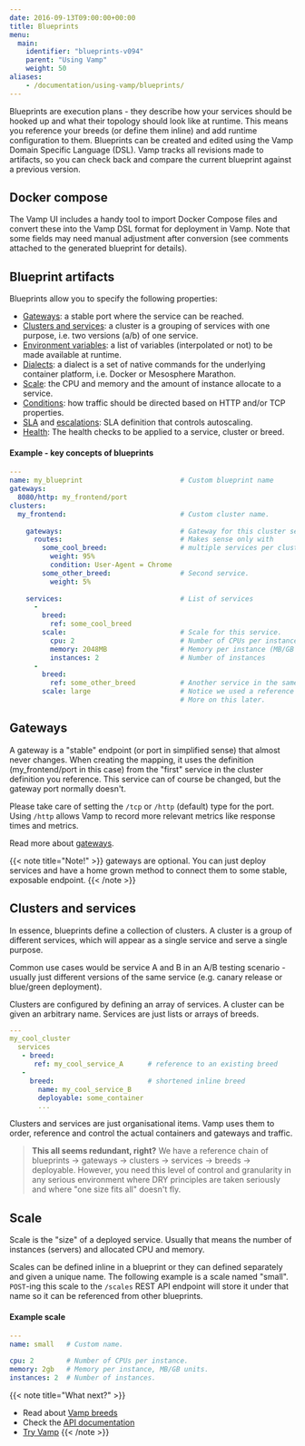 ```yaml
---
date: 2016-09-13T09:00:00+00:00
title: Blueprints
menu:
  main:
    identifier: "blueprints-v094"
    parent: "Using Vamp"
    weight: 50
aliases:
    - /documentation/using-vamp/blueprints/
---
```


Blueprints are execution plans - they describe how your services should be hooked up and what their topology should look like at runtime. This means you reference your breeds (or define them inline) and add runtime configuration to them. Blueprints can be created and edited using the Vamp Domain Specific Language (DSL). Vamp tracks all revisions made to artifacts, so you can check back and compare the current blueprint against a previous version.

## Docker compose

The Vamp UI includes a handy tool to import Docker Compose files and convert these into the Vamp DSL format for deployment in Vamp. Note that some fields may need manual adjustment after conversion (see comments attached to the generated blueprint for details). 

## Blueprint artifacts

Blueprints allow you to specify the following properties:

- [Gateways](/documentation/using-vamp/v0.9.4/blueprints/#gateways): a stable port where the service can be reached.
- [Clusters and services](/documentation/using-vamp/v0.9.4/blueprints/#clusters-and-services): a cluster is a grouping of services with one purpose, i.e. two versions (a/b) of one service.
- [Environment variables](/documentation/using-vamp/v0.9.4/environment-variables/): a list of variables (interpolated or not) to be made available at runtime.
- [Dialects](/documentation/using-vamp/v0.9.4/dialects): a dialect is a set of native commands for the underlying container platform, i.e. Docker or Mesosphere Marathon.
- [Scale](/documentation/using-vamp/v0.9.4/blueprints/#scale): the CPU and memory and the amount of instance allocate to a service.
- [Conditions](/documentation/using-vamp/v0.9.4/conditions/): how traffic should be directed based on HTTP and/or TCP properties.
- [SLA](/documentation/using-vamp/v0.9.4/sla/) and [escalations](/documentation/using-vamp/escalations/): SLA definition that controls autoscaling.
- [Health](/documentation/using-vamp/v0.9.4/health/): The health checks to be applied to a service, cluster or breed.

#### Example - key concepts of blueprints

```yaml
---
name: my_blueprint                        # Custom blueprint name
gateways:
  8080/http: my_frontend/port
clusters:
  my_frontend:                            # Custom cluster name.
  
    gateways:                             # Gateway for this cluster services.
      routes:                             # Makes sense only with
        some_cool_breed:                  # multiple services per cluster.
          weight: 95%
          condition: User-Agent = Chrome
        some_other_breed:                 # Second service.
          weight: 5%
          
    services:                             # List of services
      -
        breed:
          ref: some_cool_breed
        scale:                            # Scale for this service.
          cpu: 2                          # Number of CPUs per instance.
          memory: 2048MB                  # Memory per instance (MB/GB units).
          instances: 2                    # Number of instances
      -                                          
        breed: 
          ref: some_other_breed           # Another service in the same cluster.  
        scale: large                      # Notice we used a reference to a "scale". 
                                          # More on this later.
```

## Gateways

A gateway is a "stable" endpoint (or port in simplified sense) that almost never changes. When creating the mapping, it uses the definition (my_frontend/port in this case) from the "first" service in the cluster definition you reference. This service can of course be changed, but the gateway port normally doesn't.

Please take care of setting the `/tcp` or `/http` (default) type for the port. Using `/http` allows Vamp to record more relevant metrics like response times and metrics.

Read more about [gateways](/documentation/using-vamp/gateways/).

{{< note title="Note!" >}}
gateways are optional. You can just deploy services and have a home grown method to connect them to some stable, exposable endpoint.
{{< /note >}}

## Clusters and services

In essence, blueprints define a collection of clusters.
A cluster is a group of different services, which will appear as a single service and serve a single purpose.

Common use cases would be service A and B in an A/B testing scenario - usually just different
versions of the same service (e.g. canary release or blue/green deployment).

Clusters are configured by defining an array of services. A cluster can be given an arbitrary name. Services are just lists or arrays of breeds.

```yaml
---
my_cool_cluster
  services
   - breed: 
      ref: my_cool_service_A      # reference to an existing breed
   -
     breed:                       # shortened inline breed
       name: my_cool_service_B
       deployable: some_container
       ...
```

Clusters and services are just organisational items. Vamp uses them to order, reference and control the actual containers and gateways and traffic.

> **This all seems redundant, right?** We have a reference chain of blueprints -> gateways -> clusters -> services -> breeds -> deployable. However, you need this level of control and granularity in any serious environment where DRY principles are taken seriously and where "one size fits all" doesn't fly.

## Scale

Scale is the "size" of a deployed service. Usually that means the number of instances (servers) and allocated CPU and memory.

Scales can be defined inline in a blueprint or they can defined separately and given a unique name. The following example is a scale named "small". `POST`-ing this scale to the `/scales` REST API endpoint will store it under that name so it can be referenced from other blueprints.

#### Example scale

```yaml
---
name: small   # Custom name.

cpu: 2        # Number of CPUs per instance.
memory: 2gb   # Memory per instance, MB/GB units.
instances: 2  # Number of instances.
```

{{< note title="What next?" >}}
* Read about [Vamp breeds](/documentation/using-vamp/v0.9.4/breeds/)
* Check the [API documentation](/documentation/api/v0.9.4/api-reference)
* [Try Vamp](/documentation/installation/hello-world)
{{< /note >}}

